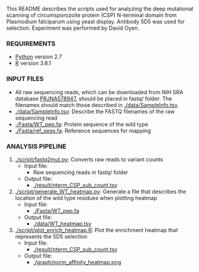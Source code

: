 This README describes the scripts used for analyzing the deep mutational scanning of circumsporozoite protein (CSP) N-terminal domain from Plasmodium falciparum using yeast display. Antibody 5D5 was used for selection. Experiment was performed by David Oyen.

### REQUIREMENTS
* [Python](https://www.python.org/) version 2.7
* [R](https://www.r-project.org) version 3.6.1

### INPUT FILES
* All raw sequencing reads, which can be downloaded from NIH SRA database [PRJNA578947](https://www.ncbi.nlm.nih.gov/bioproject/PRJNA578947), should be placed in fastq/ folder. The filenames should match those described in [./data/SampleInfo.tsv](./data/SampleInfo.tsv).
* [./data/SampleInfo.tsv](./data/SampleInfo.tsv): Describe the FASTQ filenames of the raw sequencing read
* [./Fasta/WT\_pep.fa](./Fasta/WT\_pep.fa): Protein sequence of the wild type
* [./Fasta/ref\_seqs.fa](./Fasta/ref\_seqs.fa): Reference sequences for mapping

### ANALYSIS PIPELINE
1. [./script/fastq2mut.py](./script/fastq2mut.py): Converts raw reads to variant counts 
    - Input file:
      - Raw sequencing reads in fastq/ folder
    - Output file:
      - [./result/nterm\_CSP\_sub_count.tsv](./result/nterm\_CSP\_sub_count.tsv)
2. [./script/generate_WT_heatmap.py](./script/generate_WT_heatmap.py): Generate a file that describes the location of the wild type residues when plotting heatmap
    - Input file:
      - [./Fasta/WT\_pep.fa](./Fasta/WT\_pep.fa)
    - Output file:
      - [./data/WT_heatmap.tsv](./data/WT_heatmap.tsv)
3. [./script/plot_enrich_heatmap.R](./script/plot_enrich_heatmap.R): Plot the enrichment heatmap that represents the 5D5 selection
    - Input file:
      - [./result/nterm\_CSP\_sub_count.tsv](./result/nterm\_CSP\_sub_count.tsv)
    - Output file:
      - [./graph/norm_affinity_heatmap.png](./graph/norm_affinity_heatmap.png)
